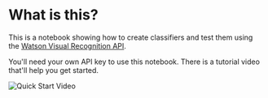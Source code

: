 # What is this?

This is a notebook showing how to create classifiers and test them using the
[Watson Visual Recognition API](https://www.ibm.com/watson/developercloud/visual-recognition.html).

You'll need your own API key to use this notebook.  There is a tutorial video
that'll help you get started.


![Quick Start Video](https://youtu.be/5Z-rscKLY3g)
